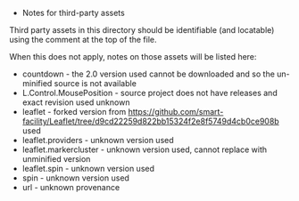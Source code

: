 * Notes for third-party assets

Third party assets in this directory should be identifiable (and locatable) using the comment at the top of the file.

When this does not apply, notes on those assets will be listed here:

- countdown - the 2.0 version used cannot be downloaded and so the un-minified source is not available
- L.Control.MousePosition - source project does not have releases and exact revision used unknown
- leaflet - forked version from https://github.com/smart-facility/Leaflet/tree/d9cd22259d822bb15324f2e8f5749d4cb0ce908b used
- leaflet.providers - unknown version used
- leaflet.markercluster - unknown version used, cannot replace with unminified version
- leaflet.spin - unknown version used
- spin - unknown version used
- url - unknown provenance
